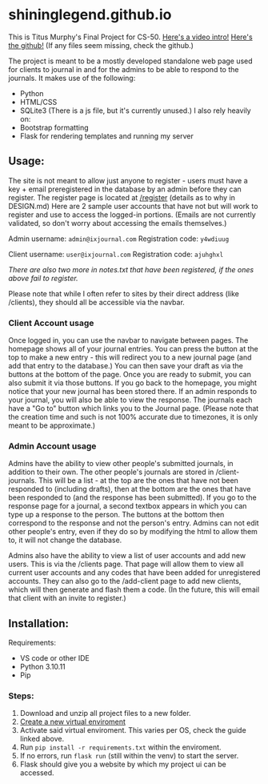 # shininglegend.github.io
This is Titus Murphy's Final Project for CS-50. 
[Here's a video intro!](https://youtu.be/sRbCkBJYrXc)
[Here's the github!](https://github.com/shininglegend/shininglegend.github.io)
(If any files seem missing, check the github.)

The project is meant to be a mostly developed standalone web page used for clients to journal in and for the admins to be able to respond to the journals. It makes use of the following:
- Python
- HTML/CSS
- SQLite3
(There is a js file, but it's currently unused.)
I also rely heavily on:
- Bootstrap formatting
- Flask for rendering templates and running my server

## Usage:
The site is not meant to allow just anyone to register - users must have a key + email preregistered in the database by an admin before they can register. 
The register page is located at [/register](http://127.0.0.1:5000/register) (details as to why in DESIGN.md)
Here are 2 sample user accounts that have not but will work to register and use to access the logged-in portions. 
(Emails are not currently validated, so don't worry about accessing the emails themselves.) 

Admin username: `admin@ixjournal.com` Registration code: `y4wdiuug`

Client username: `user@ixjournal.com` Registration code: `ajuhghxl`

*There are also two more in notes.txt that have been registered, if the ones above fail to register.*

Please note that while I often refer to sites by their direct address (like /clients), they should all be accessible via the navbar. 

### Client Account usage
Once logged in, you can use the navbar to navigate between pages. The homepage shows all of your journal entries. You can press the button at the top to make a new entry - this will redirect you to a new journal page (and add that entry to the database.) You can then save your draft as via the buttons at the bottom of the page. Once you are ready to submit, you can also submit it via those buttons.
If you go back to the homepage, you might notice that your new journal has been stored there. If an admin responds to your journal, you will also be able to view the response. The journals each have a "Go to" button which links you to the Journal page. (Please note that the creation time and such is not 100% accurate due to timezones, it is only meant to be approximate.)

### Admin Account usage
Admins have the ability to view other people's submitted journals, in addition to their own. 
The other people's journals are stored in /client-journals. This will be a list - at the top are the ones that have not been responded to (including drafts), then at the bottom are the ones that have been responded to (and the response has been submitted).
If you go to the response page for a journal, a second textbox appears in which you can type up a response to the person. The buttons at the bottom then correspond to the response and not the person's entry. Admins can not edit other people's entry, even if they do so by modifying the html to allow them to, it will not change the database.

Admins also have the ability to view a list of user accounts and add new users. This is via the /clients page. That page will allow them to view all current user accounts and any codes that have been added for unregistered accounts. They can also go to the /add-client page to add new clients, which will then generate and flash them a code. (In the future, this will email that client with an invite to register.)

## Installation: 
Requirements: 
- VS code or other IDE
- Python 3.10.11
- Pip

### Steps:
1) Download and unzip all project files to a new folder. 
2) [Create a new virtual enviroment](https://code.visualstudio.com/docs/python/environments)
3) Activate said virtual enviroment. This varies per OS, check the guide linked above.
4) Run `pip install -r requirements.txt` within the enviroment. 
5) If no errors, run `flask run` (still within the venv) to start the server.
6) Flask should give you a website by which my project ui can be accessed. 